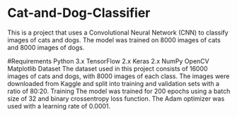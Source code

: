 # Cat-and-Dog-Classifier
This is a project that uses a Convolutional Neural Network (CNN) to classify images of cats and dogs. The model was trained on 8000 images of cats and 8000 images of dogs.

#Requirements
Python 3.x
TensorFlow 2.x
Keras 2.x
NumPy
OpenCV
Matplotlib
Dataset
The dataset used in this project consists of 16000 images of cats and dogs, with 8000 images of each class. The images were downloaded from Kaggle and split into training and validation sets with a ratio of 80:20.
Training
The model was trained for 200 epochs using a batch size of 32 and binary crossentropy loss function. The Adam optimizer was used with a learning rate of 0.0001.
